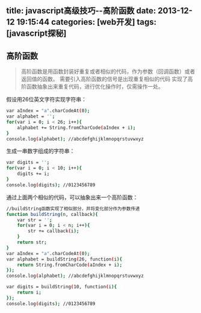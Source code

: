 title: javascript高级技巧--高阶函数
date: 2013-12-12 19:15:44
categories: [web开发]
tags: [javascript探秘]
---

高阶函数
----------------------

> 高阶函数是用函数封装好重复或者相似的代码，作为参数（回调函数）或者返回值的函数。
> 需要引入高阶函数的信号是出现重复相似的代码
> 实现了高阶函数抽象出来重复代码，进行优化操作时，仅需操作一处。

假设用26位英文字符实现字符串：
```sh
var aIndex = "a".charCodeAt(0);
var alphabet = '';
for(var i = 0; i < 26; i++){
    alphabet += String.fromCharCode(aIndex + i);
}
console.log(alphabet); //abcdefghijklmnopqrstuvwxyz
```
<!--more-->
生成一串数字组成的字符串：

```sh
var digits = '';
for(var i = 0; i < 10; i++){
    digits += i;
}
console.log(digits); //0123456789
```

通过上面两个相似的代码，可以抽象出来一个高阶函数：

```sh
//buildString函数实现了相似部分，并将变化部分作为参数传递
function buildString(n, callback){
    var str = '';
    for(var i = 0; i < n; i++){
        str += callback(i);
    }
    return str;
}
var aIndex = "a".charCodeAt(0);
var alphabet = buildString(26, function(i){
    return String.fromCharCode(aIndex + i);
});
console.log(alphabet); //abcdefghijklmnopqrstuvwxyz

var digits = buildString(10, function(i){
    return i;
});
console.log(digits); //0123456789
```

